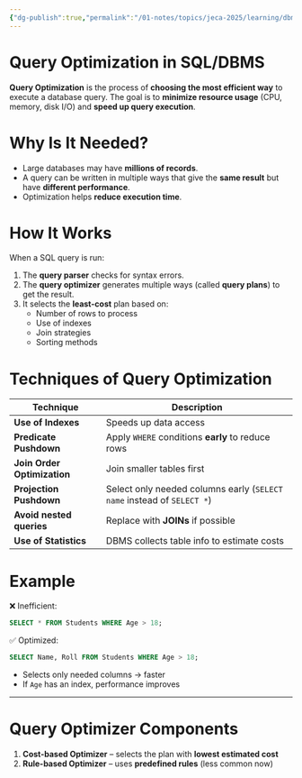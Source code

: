 ```yaml
---
{"dg-publish":true,"permalink":"/01-notes/topics/jeca-2025/learning/dbms/08-query-optimization/","tags":["#topic/jeca","#type/notes","#notes/topic/jeca/dbms"],"noteIcon":""}
---
```


# **Query Optimization in SQL/DBMS**

**Query Optimization** is the process of **choosing the most efficient way** to execute a database query. The goal is to **minimize resource usage** (CPU, memory, disk I/O) and **speed up query execution**.

# **Why Is It Needed?**

- Large databases may have **millions of records**.
- A query can be written in multiple ways that give the **same result** but have **different performance**.
- Optimization helps **reduce execution time**.

# **How It Works**

When a SQL query is run:

1. The **query parser** checks for syntax errors.
2. The **query optimizer** generates multiple ways (called **query plans**) to get the result.
3. It selects the **least-cost** plan based on:
    - Number of rows to process
    - Use of indexes
    - Join strategies
    - Sorting methods

# **Techniques of Query Optimization**

|Technique|Description|
|---|---|
|**Use of Indexes**|Speeds up data access|
|**Predicate Pushdown**|Apply `WHERE` conditions **early** to reduce rows|
|**Join Order Optimization**|Join smaller tables first|
|**Projection Pushdown**|Select only needed columns early (`SELECT name` instead of `SELECT *`)|
|**Avoid nested queries**|Replace with **JOINs** if possible|
|**Use of Statistics**|DBMS collects table info to estimate costs|

# **Example**

❌ Inefficient:

```sql
SELECT * FROM Students WHERE Age > 18;
```

✅ Optimized:

```sql
SELECT Name, Roll FROM Students WHERE Age > 18;
```

- Selects only needed columns → faster
- If `Age` has an index, performance improves

---

# **Query Optimizer Components**

1. **Cost-based Optimizer** – selects the plan with **lowest estimated cost**
2. **Rule-based Optimizer** – uses **predefined rules** (less common now)